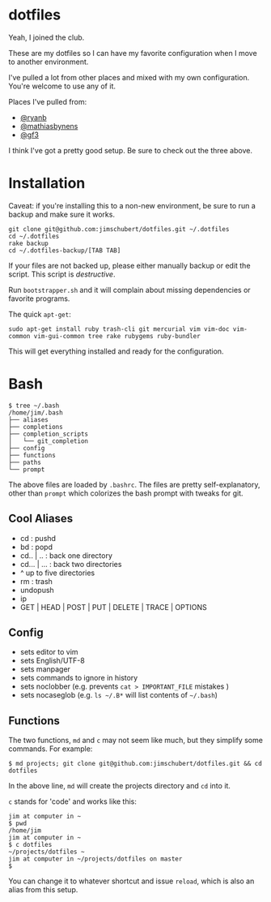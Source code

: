 # dotfiles

Yeah, I joined the club.

These are my dotfiles so I can have my favorite configuration when I move to another environment.

I've pulled a lot from other places and mixed with my own configuration. You're welcome to use any of it.

Places I've pulled from:  

 * [@ryanb](https://github.com/ryanb/dotfiles)
 * [@mathiasbynens](https://github.com/mathiasbynens/dotfiles)
 * [@gf3](https://github.com/gf3/dotfiles)

I think I've got a pretty good setup.  Be sure to check out the three above.

# Installation

Caveat: if you're installing this to a non-new environment, be sure to run a backup and make sure it works.

    git clone git@github.com:jimschubert/dotfiles.git ~/.dotfiles
    cd ~/.dotfiles
    rake backup
    cd ~/.dotfiles-backup/[TAB TAB]

If your files are not backed up, please either manually backup or edit the script. This script is _*destructive*_.


Run `bootstrapper.sh` and it will complain about missing dependencies or favorite programs.

The quick `apt-get`:

`sudo apt-get install ruby trash-cli git mercurial vim vim-doc vim-common vim-gui-common tree rake rubygems ruby-bundler`

This will get everything installed and ready for the configuration.

# Bash

    $ tree ~/.bash
    /home/jim/.bash
    ├── aliases
    ├── completions
    ├── completion_scripts
    │   └── git_completion
    ├── config
    ├── functions
    ├── paths
    └── prompt

The above files are loaded by `.bashrc`. The files are pretty self-explanatory, other than `prompt` which colorizes the bash prompt with tweaks for git.

## Cool Aliases

 * cd : pushd
 * bd : popd
 * cd..  | ..   : back one directory
 * cd... | ...  : back two directories
 * ^ up to five directories
 * rm : trash
 * undopush
 * ip
 * GET | HEAD | POST | PUT | DELETE | TRACE | OPTIONS

## Config

 * sets editor to vim
 * sets English/UTF-8
 * sets manpager
 * sets commands to ignore in history
 * sets noclobber (e.g. prevents `cat > IMPORTANT_FILE` mistakes )
 * sets nocaseglob (e.g. `ls ~/.B*` will list contents of `~/.bash`)

## Functions

The two functions, `md` and `c` may not seem like much, but they simplify some commands. For example:
    
    $ md projects; git clone git@github.com:jimschubert/dotfiles.git && cd dotfiles

In the above line, `md` will create the projects directory and `cd` into it.

`c` stands for 'code' and  works like this:

    jim at computer in ~
    $ pwd
    /home/jim
    jim at computer in ~
    $ c dotfiles
    ~/projects/dotfiles ~
    jim at computer in ~/projects/dotfiles on master
    $

You can change it to whatever shortcut and issue `reload`, which is also an alias from this setup.
